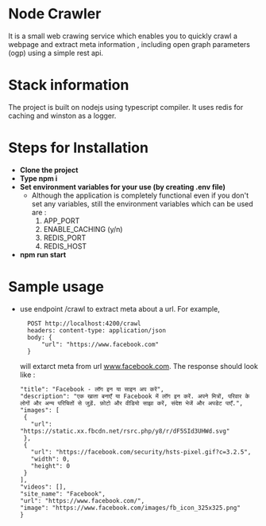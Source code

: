 # **Node Crawler**
It is a small web crawing service which enables you to quickly crawl a webpage and extract meta information , including open graph parameters (ogp) using a simple rest api.

# **Stack information**
The project is built on nodejs using typescript compiler. It uses redis for caching and winston as a logger.

# **Steps for Installation**
* **Clone the project**
* **Type npm i**
* **Set environment variables for your use (by creating .env file)**
  * Although the application is completely functional even if you don't set any variables, still the environment variables which can be used are :
      1. APP_PORT
      2. ENABLE_CACHING (y/n)
      3. REDIS_PORT
      4. REDIS_HOST
* **npm run start**

# **Sample usage**
* use endpoint /crawl to extract meta about a url. For example,
  ```
    POST http://localhost:4200/crawl
    headers: content-type: application/json
    body: {
        "url": "https://www.facebook.com"
    }
   ```
   will extarct meta from url www.facebook.com. The response should look like :
   ```{
  "title": "Facebook - लॉग इन या साइन अप करें",
  "description": "एक खाता बनाएँ या Facebook में लॉग इन करें. अपने मित्रों, परिवार के लोगों और अन्य परिचितों से जुड़ें. फ़ोटो और वीडियो साझा करें, संदेश भेजें और अपडेट पाएँ.",
  "images": [
    {
      "url": "https://static.xx.fbcdn.net/rsrc.php/y8/r/dF5SId3UHWd.svg"
    },
    {
      "url": "https://facebook.com/security/hsts-pixel.gif?c=3.2.5",
      "width": 0,
      "height": 0
    }
  ],
  "videos": [],
  "site_name": "Facebook",
  "url": "https://www.facebook.com/",
  "image": "https://www.facebook.com/images/fb_icon_325x325.png"
  }
